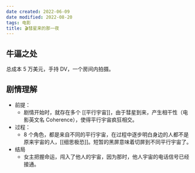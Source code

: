 ```yaml
---
date created: 2022-06-09
date modified: 2022-08-20
tags: 电影
title: 🎬彗星来的那一夜
---
```


## 牛逼之处

总成本 5 万美元，手持 DV，一个房间内拍摄。

## 剧情理解

- 前提：
	- 剧情开始时，就存在多个 [[平行宇宙]]，由于彗星到来，产生相干性（电影英文名 Coherence），使得平行宇宙疯狂相交。
- 过程：
	- 8 个角色，都是来自不同的平行宇宙，在过程中逐步明白身边的人都不是原来宇宙的人，[[细思极恐]]。短暂的黑屏意味着切屏到不同平行宇宙了。
- 结局
	- 女主把握命运，闯入了他人的宇宙，因为那时，他人宇宙的电话信号已经接通。
